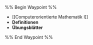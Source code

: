 %% Begin Waypoint %%
- [[Computerorientierte Mathematik I]]
- **Definitionen**
- **Übungsblätter**

%% End Waypoint %%